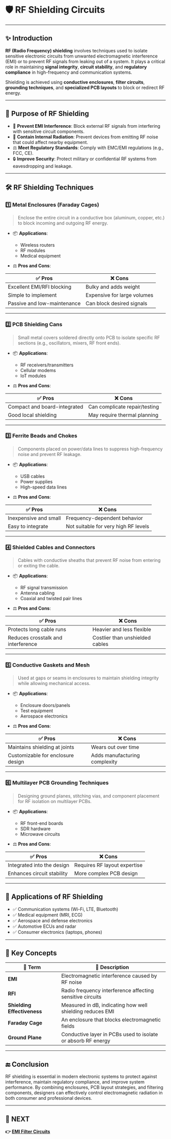 # 🛡️ RF Shielding Circuits

---

## ✨ Introduction

**RF (Radio Frequency) shielding** involves techniques used to isolate sensitive electronic circuits from unwanted electromagnetic interference (EMI) or to prevent RF signals from leaking out of a system. It plays a critical role in maintaining **signal integrity**, **circuit stability**, and **regulatory compliance** in high-frequency and communication systems.

Shielding is achieved using **conductive enclosures**, **filter circuits**, **grounding techniques**, and **specialized PCB layouts** to block or redirect RF energy.

---

## 🎯 Purpose of RF Shielding

- 🧲 **Prevent EMI Interference**: Block external RF signals from interfering with sensitive circuit components.
- 🚫 **Contain Internal Radiation**: Prevent devices from emitting RF noise that could affect nearby equipment.
- ⚖️ **Meet Regulatory Standards**: Comply with EMC/EMI regulations (e.g., FCC, CE).
- 🔒 **Improve Security**: Protect military or confidential RF systems from eavesdropping and leakage.

---

## 🛠️ RF Shielding Techniques

### 1️⃣ **Metal Enclosures (Faraday Cages)**

> Enclose the entire circuit in a conductive box (aluminum, copper, etc.) to block incoming and outgoing RF energy.

- 📦 **Applications**:
  - Wireless routers
  - RF modules
  - Medical equipment

- ⚖️ **Pros and Cons**:

| ✅ Pros                         | ❌ Cons                        |
|----------------------------------|-------------------------------|
| Excellent EMI/RFI blocking       | Bulky and adds weight        |
| Simple to implement              | Expensive for large volumes  |
| Passive and low-maintenance      | Can block desired signals    |

---

### 2️⃣ **PCB Shielding Cans**

> Small metal covers soldered directly onto PCB to isolate specific RF sections (e.g., oscillators, mixers, RF front ends).

- 📦 **Applications**:
  - RF receivers/transmitters
  - Cellular modems
  - IoT modules

- ⚖️ **Pros and Cons**:

| ✅ Pros                         | ❌ Cons                        |
|----------------------------------|-------------------------------|
| Compact and board-integrated     | Can complicate repair/testing|
| Good local shielding             | May require thermal planning |

---

### 3️⃣ **Ferrite Beads and Chokes**

> Components placed on power/data lines to suppress high-frequency noise and prevent RF leakage.

- 📦 **Applications**:
  - USB cables
  - Power supplies
  - High-speed data lines

- ⚖️ **Pros and Cons**:

| ✅ Pros                         | ❌ Cons                        |
|----------------------------------|-------------------------------|
| Inexpensive and small            | Frequency-dependent behavior |
| Easy to integrate                | Not suitable for very high RF levels |

---

### 4️⃣ **Shielded Cables and Connectors**

> Cables with conductive sheaths that prevent RF noise from entering or exiting the cable.

- 📦 **Applications**:
  - RF signal transmission
  - Antenna cabling
  - Coaxial and twisted pair lines

- ⚖️ **Pros and Cons**:

| ✅ Pros                         | ❌ Cons                        |
|----------------------------------|-------------------------------|
| Protects long cable runs         | Heavier and less flexible    |
| Reduces crosstalk and interference | Costlier than unshielded cables |

---

### 5️⃣ **Conductive Gaskets and Mesh**

> Used at gaps or seams in enclosures to maintain shielding integrity while allowing mechanical access.

- 📦 **Applications**:
  - Enclosure doors/panels
  - Test equipment
  - Aerospace electronics

- ⚖️ **Pros and Cons**:

| ✅ Pros                         | ❌ Cons                        |
|----------------------------------|-------------------------------|
| Maintains shielding at joints    | Wears out over time          |
| Customizable for enclosure design | Adds manufacturing complexity |

---

### 6️⃣ **Multilayer PCB Grounding Techniques**

> Designing ground planes, stitching vias, and component placement for RF isolation on multilayer PCBs.

- 📦 **Applications**:
  - RF front-end boards
  - SDR hardware
  - Microwave circuits

- ⚖️ **Pros and Cons**:

| ✅ Pros                         | ❌ Cons                        |
|----------------------------------|-------------------------------|
| Integrated into the design       | Requires RF layout expertise |
| Enhances circuit stability       | More complex PCB design      |

---

## 📌 Applications of RF Shielding

- ✅ Communication systems (Wi-Fi, LTE, Bluetooth)
- ✅ Medical equipment (MRI, ECG)
- ✅ Aerospace and defense electronics
- ✅ Automotive ECUs and radar
- ✅ Consumer electronics (laptops, phones)

---

## 🧠 Key Concepts

| 🧩 Term                       | 📖 Description |
|-------------------------------|----------------|
| **EMI**                        | Electromagnetic interference caused by RF noise |
| **RFI**                        | Radio frequency interference affecting sensitive circuits |
| **Shielding Effectiveness**    | Measured in dB, indicating how well shielding reduces EMI |
| **Faraday Cage**               | An enclosure that blocks electromagnetic fields |
| **Ground Plane**               | Conductive layer in PCBs used to isolate or absorb RF energy |

---

## 🔚 Conclusion

RF shielding is essential in modern electronic systems to protect against interference, maintain regulatory compliance, and improve system performance. By combining enclosures, PCB layout strategies, and filtering components, designers can effectively control electromagnetic radiation in both consumer and professional devices.

---

## 🔹 NEXT  
**👉 [EMI Filter Circuits](../EMI_Filters)**
